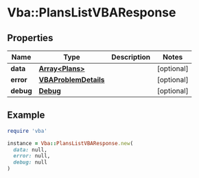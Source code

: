 # Vba::PlansListVBAResponse

## Properties

| Name | Type | Description | Notes |
| ---- | ---- | ----------- | ----- |
| **data** | [**Array&lt;Plans&gt;**](Plans.md) |  | [optional] |
| **error** | [**VBAProblemDetails**](VBAProblemDetails.md) |  | [optional] |
| **debug** | [**Debug**](Debug.md) |  | [optional] |

## Example

```ruby
require 'vba'

instance = Vba::PlansListVBAResponse.new(
  data: null,
  error: null,
  debug: null
)
```

